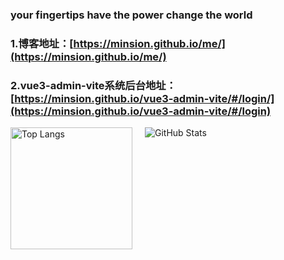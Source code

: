 ### your fingertips have the power change the world
### 1.博客地址：[https://minsion.github.io/me/](https://minsion.github.io/me/)
### 2.vue3-admin-vite系统后台地址：[https://minsion.github.io/vue3-admin-vite/#/login/](https://minsion.github.io/vue3-admin-vite/#/login)
<div style="display: flex">
  <img style="height: 195px; margin-right: 20px;" alt="Top Langs" src="https://github-readme-stats.vercel.app/api/top-langs/?username=minsion&layout=compact&theme=Gradient" />
  <img style="flex: 1" alt="GitHub Stats" src="https://github-readme-stats.vercel.app/api?username=minsion&show_icons=true&theme=Gradient" />
</div>
